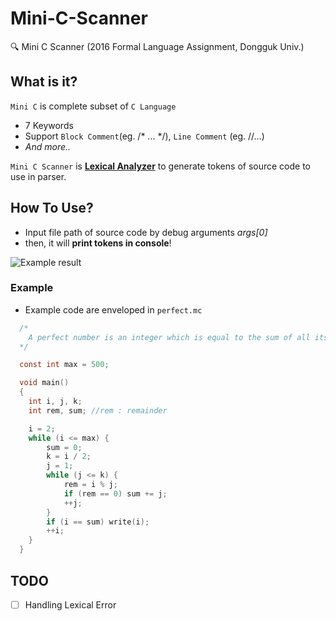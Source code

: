 # Mini-C-Scanner
:mag: Mini C Scanner (2016 Formal Language Assignment, Dongguk Univ.)

## What is it?
`Mini C` is complete subset of `C Language`
* 7 Keywords
* Support `Block Comment`(eg. /\* ... \*/), `Line Comment` (eg. //...)
* _And more.._

`Mini C Scanner` is [**Lexical Analyzer**](https://en.wikipedia.org/wiki/Lexical_analysis) to generate tokens of source code to use in parser.

## How To Use?
* Input file path of source code by debug arguments _args[0]_
* then, it will **print tokens in console**!

![Example result](http://i.imgur.com/ZwwLAg4.png)

### Example
* Example code are enveloped in `perfect.mc`
```c
  /*
  	A perfect number is an integer which is equal to the sum of all its divisors including 1 but excluding the number itself.
  */

  const int max = 500;

  void main()
  {
  	int i, j, k;
  	int rem, sum; //rem : remainder

  	i = 2;
  	while (i <= max) {
  		sum = 0;
  		k = i / 2;
  		j = 1;
  		while (j <= k) {
  			rem = i % j;
  			if (rem == 0) sum += j;
  			++j;
  		}
  		if (i == sum) write(i);
  		++i;
  	}
  }
```

## TODO
- [ ] Handling Lexical Error
